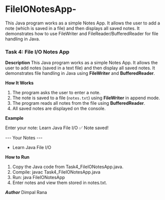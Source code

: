 # FileIONotesApp-
This Java program works as a simple Notes App. It allows the user to add a note (which is saved in a file) and then displays all saved notes. It demonstrates how to use FileWriter and FileReader/BufferedReader for file handling in Java.
### Task 4: File I/O Notes App

**Description**
This Java program works as a simple Notes App.
It allows the user to add notes (saved in a text file) and then display all saved notes.
It demonstrates file handling in Java using **FileWriter** and **BufferedReader**.

**How It Works**

1. The program asks the user to enter a note.
2. The note is saved to a file (`notes.txt`) using **FileWriter** in append mode.
3. The program reads all notes from the file using **BufferedReader**.
4. All saved notes are displayed on the console.

**Example**


Enter your note: Learn Java File I/O
✅ Note saved!

--- Your Notes ---
- Learn Java File I/O

**How to Run**

1. Copy the Java code from Task4_FileIONotesApp.java.
2. Compile:
   javac Task4_FileIONotesApp.java
4. Run:
   java FileIONotesApp
5. Enter notes and view them stored in notes.txt.

***Author***
Dimpal Rana

